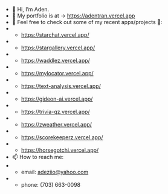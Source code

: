 - 👋 Hi, I’m Aden.
- 💞️ My portfolio is at -> https://adentran.vercel.app
- 🌱 Feel free to check out some of my recent apps/projects 👀:
- - https://starchat.vercel.app/
- - https://stargallery.vercel.app/
- - https://waddlez.vercel.app/
- - https://mylocator.vercel.app/
- - https://text-analysis.vercel.app/
- - https://gideon-ai.vercel.app/
- - https://trivia-qz.vercel.app/
- - https://zweather.vercel.app/
- - https://scorekeeperz.vercel.app/
- - https://horsegotchi.vercel.app/
- 📫 How to reach me: 
- - email: adeziio@yahoo.com
- - phone: (703) 663-0098

<!---
adeziio/adeziio is a ✨ special ✨ repository because its `README.md` (this file) appears on your GitHub profile.
You can click the Preview link to take a look at your changes.
--->
